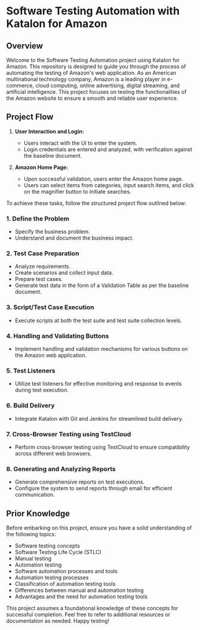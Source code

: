 # Software Testing Automation with Katalon for Amazon

## Overview

Welcome to the Software Testing Automation project using Katalon for Amazon. This repository is designed to guide you through the process of automating the testing of Amazon's web application. As an American multinational technology company, Amazon is a leading player in e-commerce, cloud computing, online advertising, digital streaming, and artificial intelligence. This project focuses on testing the functionalities of the Amazon website to ensure a smooth and reliable user experience.

## Project Flow

1. **User Interaction and Login:**
   - Users interact with the UI to enter the system.
   - Login credentials are entered and analyzed, with verification against the baseline document.

2. **Amazon Home Page:**
   - Upon successful validation, users enter the Amazon home page.
   - Users can select items from categories, input search items, and click on the magnifier button to initiate searches.

To achieve these tasks, follow the structured project flow outlined below:

### 1. Define the Problem

   - Specify the business problem.
   - Understand and document the business impact.

### 2. Test Case Preparation

   - Analyze requirements.
   - Create scenarios and collect input data.
   - Prepare test cases.
   - Generate test data in the form of a Validation Table as per the baseline document.

### 3. Script/Test Case Execution

   - Execute scripts at both the test suite and test suite collection levels.

### 4. Handling and Validating Buttons

   - Implement handling and validation mechanisms for various buttons on the Amazon web application.

### 5. Test Listeners

   - Utilize test listeners for effective monitoring and response to events during test execution.

### 6. Build Delivery

   - Integrate Katalon with Git and Jenkins for streamlined build delivery.

### 7. Cross-Browser Testing using TestCloud

   - Perform cross-browser testing using TestCloud to ensure compatibility across different web browsers.

### 8. Generating and Analyzing Reports

   - Generate comprehensive reports on test executions.
   - Configure the system to send reports through email for efficient communication.

## Prior Knowledge

Before embarking on this project, ensure you have a solid understanding of the following topics:

- Software testing concepts
- Software Testing Life Cycle (STLC)
- Manual testing
- Automation testing
- Software automation processes and tools
- Automation testing processes
- Classification of automation testing tools
- Differences between manual and automation testing
- Advantages and the need for automation testing tools

This project assumes a foundational knowledge of these concepts for successful completion. Feel free to refer to additional resources or documentation as needed. Happy testing!
